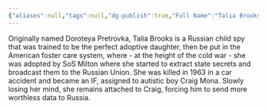 ```yaml
---
{"aliases":null,"tags":null,"dg-publish":true,"Full Name":"Talia Brooks","Pronouns":"she/her","Role":"Antagonist","Gender":"Cis Woman","permalink":"/narrative/characters/welcome-to-the-flipside/talia-brooks/","dgPassFrontmatter":true}
---
```


Originally named Doroteya Pretrovka, Talia Brooks is a Russian child spy that was trained to be the perfect adoptive daughter, then be put in the American foster care system, where - at the height of the cold war - she was adopted by SoS Milton where she started to extract state secrets and broadcast them to the Russian Union. She was killed in 1963 in a car accident and became an IF, assigned to autistic boy Craig Mona. Slowly losing her mind, she remains attached to Craig, forcing him to send more worthless data to Russia.